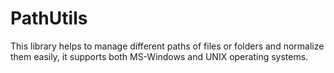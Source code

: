 # PathUtils
This library helps to manage different paths of files or folders and normalize them easily, it supports both MS-Windows and UNIX operating systems.
